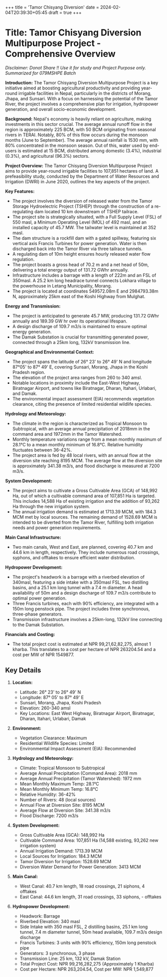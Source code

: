 +++
title = 'Tamor Chisyang Diversion'
date = 2024-02-04T20:39:30+05:45
draft = true
+++
# Title: Tamor Chisyang Diversion Multipurpose Project - Comprehensive Overview

_Disclaimer: Donot Share !! Use it for study and Project Purpose only. Summarized for 079MSHPE Batch_

**Introduction:**
The Tamor Chisyang Diversion Multipurpose Project is a key initiative aimed at boosting agricultural productivity and providing year-round irrigable facilities in Nepal, particularly in the districts of Morang, Jhapa, and Sunsari. With a focus on harnessing the potential of the Tamor River, the project involves a comprehensive plan for irrigation, hydropower generation, and overall socio-economic development.

**Background:**
Nepal's economy is heavily reliant on agriculture, making investments in this sector crucial. The average annual runoff flow in the region is approximately 225 BCM, with 50 BCM originating from seasonal rivers in TERAI. Notably, 80% of this flow occurs during the monsoon months (June to September). The average annual rainfall is 1530 mm, with 80% concentrated in the monsoon season. Out of this, water used by end-users is estimated at 15 BCM, distributed among domestic (3.4%), industrial (0.3%), and agricultural (96.3%) sectors.

**Project Overview:**
The Tamor Chisyang Diversion Multipurpose Project aims to provide year-round irrigable facilities to 107,851 hectares of land. A prefeasibility study, conducted by the Department of Water Resources and Irrigation (DWRI) in June 2020, outlines the key aspects of the project.

**Key Features:**
- The project involves the diversion of released water from the Tamor Storage Hydroelectric Project (TSHEP) through the construction of a re-regulating dam located 10 km downstream of TSHEP tailrace.
- The project site is strategically situated, with a Full Supply Level (FSL) of 550 masl, a Minimum Operating Level (MOL) of 492 masl, and an installed capacity of 45.7 MW. The tailwater level is maintained at 352 masl.
- The dam structure is a rockfill dam with a gated spillway, featuring six vertical axis Francis Turbines for power generation. Water is then discharged back into the Tamor River via three tailrace tunnels.
- A regulating dam of 10m height ensures hourly released water flow regulation.
- The project boasts a gross head of 70.2 m and a net head of 50m, delivering a total energy output of 131.72 GWhr annually.
- Infrastructure includes a barrage with a length of 222m and an FSL of 350masl. A 25.2 km long headrace tunnel connects Lokhara village to the powerhouse in Letang Municipality, Morang.
- The project is located at coordinates 549572.08m E and 2984793.38m N, approximately 25km east of the Koshi Highway from Mulghat.

**Energy and Transmission:**
- The project is anticipated to generate 45.7 MW, producing 131.72 GWhr annually and 189.39 GW hr over its operational lifespan.
- A design discharge of 109.7 m3/s is maintained to ensure optimal energy generation.
- The Damak Substation is crucial for transmitting generated power, connected through a 25km long, 132kV transmission line.

**Geographical and Environmental Context:**
- The project spans the latitude of 26° 23' to 26° 49' N and longitude 87°05' to 87° 49' E, covering Sunsari, Morang, Jhapa in the Koshi Pradesh region.
- The elevation of the project area ranges from 260 to 340 amsl.
- Notable locations in proximity include the East-West Highway, Biratnagar Airport, and towns like Biratnagar, Dharan, Itahari, Urlabari, and Damak.
- The environmental impact assessment (EIA) recommends vegetation clearance, citing the presence of limited residential wildlife species.

**Hydrology and Meteorology:**
- The climate in the region is characterized as Tropical Monsoon to Subtropical, with an average annual precipitation of 2018mm in the command area and 1972mm in the Tamor Watershed.
- Monthly temperature variations range from a mean monthly maximum of 28.1°C to a mean monthly minimum of 16.8°C. Relative humidity fluctuates between 36-42%.
- The project area is fed by 48 local rivers, with an annual flow at the diversion site reaching 8195 MCM. The average flow at the diversion site is approximately 341.38 m3/s, and flood discharge is measured at 7200 m3/s.

**System Development:**
- The project aims to cultivate a Gross Cultivable Area (GCA) of 148,992 Ha, out of which a cultivable command area of 107,851 Ha is targeted. This includes 14,588 Ha of existing irrigation and the addition of 93,262 Ha through the new irrigation system.
- The annual irrigation demand is estimated at 1713.39 MCM, with 184.3 MCM met by local sources. The remaining demand of 1528.69 MCM is intended to be diverted from the Tamor River, fulfilling both irrigation needs and power generation requirements.

**Main Canal Infrastructure:**
- Two main canals, West and East, are planned, covering 40.7 km and 44.6 km in length, respectively. They include numerous road crossings, syphons, and offtakes to ensure efficient water distribution.

**Hydropower Development:**
- The project's headwork is a barrage with a riverbed elevation of 340masl, featuring a side intake with a 350masl FSL, two distilling basins, and a 25.1 km long tunnel with a 7.4 m diameter. A head availability of 50m and a design discharge of 109.7 m3/s contribute to optimal power generation.
- Three Francis turbines, each with 90% efficiency, are integrated with a 150m long penstock pipe. The project includes three synchronous, three-phase generators.
- Transmission infrastructure involves a 25km-long, 132kV line connecting to the Damak Substation.

**Financials and Costing:**
- The total project cost is estimated at NPR 99,21,62,82,275, almost 1 kharba. This translates to a cost per hectare of NPR 263204.54 and a cost per MW of NPR 1549877.

## Key Details

1. **Location:**
   - Latitude: 26° 23' to 26° 49' N
   - Longitude: 87° 05' to 87° 49' E
   - Sunsari, Morang, Jhapa, Koshi Pradesh
   - Elevation: 260-340 amsl
   - Key Locations: East West Highway, Biratnagar Airport, Biratnagar, Dharan, Itahari, Urlabari, Damak

2. **Environment:**
   - Vegetation Clearance: Maximum
   - Residential Wildlife Species: Limited
   - Environmental Impact Assessment (EIA): Recommended

3. **Hydrology and Meteorology:**
   - Climate: Tropical Monsoon to Subtropical
   - Average Annual Precipitation (Command Area): 2018 mm
   - Average Annual Precipitation (Tamor Watershed): 1972 mm
   - Mean Monthly Maximum Temp: 28.1°C
   - Mean Monthly Minimum Temp: 16.8°C
   - Relative Humidity: 36-42%
   - Number of Rivers: 48 (local sources)
   - Annual Flow at Diversion Site: 8195 MCM
   - Average Flow at Diversion Site: 341.38 m3/s
   - Flood Discharge: 7200 m3/s

4. **System Development:**
   - Gross Cultivable Area (GCA): 148,992 Ha
   - Cultivable Command Area: 107,851 Ha (14,588 existing, 93,262 new irrigation system)
   - Annual Irrigation Demand: 1713.39 MCM
   - Local Sources for Irrigation: 184.3 MCM
   - Tamor Diversion for Irrigation: 1528.69 MCM
   - Diversion Water Demand for Power Generation: 3413 MCM

5. **Main Canal:**
   - West Canal: 40.7 km length, 18 road crossings, 21 siphons, 4 offtakes
   - East Canal: 44.6 km length, 31 road crossings, 33 siphons, - offtakes

6. **Hydropower Development:**
   - Headwork: Barrage
   - Riverbed Elevation: 340 masl
   - Side Intake with 350 masl FSL, 2 distilling basins, 25.1 km long tunnel, 7.4 m diameter tunnel, 50m head available, 109.7 m3/s design discharge
   - Francis Turbines: 3 units with 90% efficiency, 150m long penstock pipe
   - Generators: 3 synchronous, 3 phase
   - Transmission Line: 25 km, 132 kV, Damak Station
   - Total Project Cost: NPR 99,216,282,275 (Approximately 1 Kharba)
   - Cost per Hectare: NPR 263,204.54, Cost per MW: NPR 1,549,877

